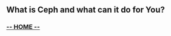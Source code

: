 ## What is Ceph and what can it do for You?


### [**-- HOME --**](https://redhatsummitlabs.gitlab.io/red-hat-ceph-storage-building-an-object-storage-active-active-multisite-solution/#/)